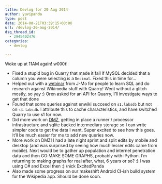 ```yaml
---
title: Devlog for 20 Aug 2014
author: yuvipanda
type: post
date: 2014-08-21T03:39:15+00:00
url: /devlog-20-aug-2014/
dsq_thread_id:
  - 2945402476
categories:
  - devlog

---
```

Woke up at 11AM again! w000t!

  * Fixed a stupid bug in Quarry that made it fail if MySQL decided that a column you were selecting is a `Decimal`. Fixed this in time for&#8230;
  * Helped out with a [webinar][1] from J-Mo for people to learn SQL and do research against Wikimedia stuff with Quarry! Went without a glitch mostly, so yay :) Oren asked for an API for Quarry, I&#8217;ll investigate ways to get that done
  * Found that some queries against enwiki succeed on `s1.labsdb` but not on `s4.labsdb`. I attribute this to cache characteristics, and have switched Quarry to use s1 for now.
  * Did more work on [DMZ][2], getting in place a runner / processor infrastructure and sqlite backed intermediary storage so I can write simpler code to get the data I want. Super excited to see how this goes. It&#8217;ll be much easier for me to add new queries now. 
  * More work on DMZ! I had a late night sprint and split edits by mobile and desktop (and was surprised by seeing how much lesser edits came from mobile). Next would be to gather up population and internet penetration data and then GO MAKE SOME GRAPHS, probably with iPython. I&#8217;m returning to making graphs for real after, what, 6 years or so? :) I was using C# and Excel then :) /nick ExcitedPanda
  * Also made some progress on our makeshift Android CI-ish build system for the Wikipedia app. Should be done soon.

 [1]: https://plus.google.com/u/0/b/117126229120807344920/events/cngcjcmm1tcn1omqpalcm686044
 [2]: https://github.com/Ironholds/WPDMZ